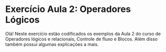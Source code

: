 # Exercício Aula 2: Operadores Lógicos

Olá! Neste exercício estão codificados os exemplos da Aula 2 do curso de Operadores lógicos e relacionais, Controle de fluxo e Blocos. Além disso também possui algumas explicações a mais.

